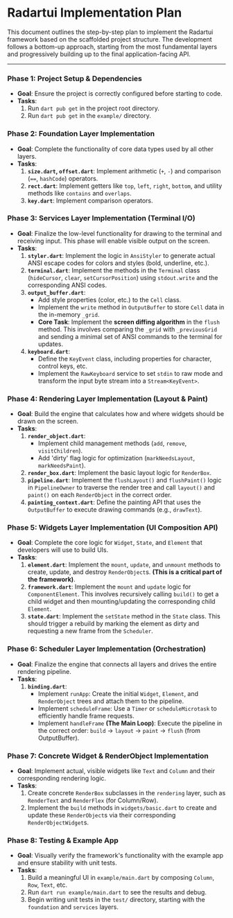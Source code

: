 # Radartui Implementation Plan

This document outlines the step-by-step plan to implement the Radartui framework based on the scaffolded project structure. The development follows a bottom-up approach, starting from the most fundamental layers and progressively building up to the final application-facing API.

---

### **Phase 1: Project Setup & Dependencies**

-   **Goal**: Ensure the project is correctly configured before starting to code.
-   **Tasks**:
    1.  Run `dart pub get` in the project root directory.
    2.  Run `dart pub get` in the `example/` directory.

### **Phase 2: Foundation Layer Implementation**

-   **Goal**: Complete the functionality of core data types used by all other layers.
-   **Tasks**:
    1.  **`size.dart`, `offset.dart`**: Implement arithmetic (`+`, `-`) and comparison (`==`, `hashCode`) operators.
    2.  **`rect.dart`**: Implement getters like `top`, `left`, `right`, `bottom`, and utility methods like `contains` and `overlaps`.
    3.  **`key.dart`**: Implement comparison operators.

### **Phase 3: Services Layer Implementation (Terminal I/O)**

-   **Goal**: Finalize the low-level functionality for drawing to the terminal and receiving input. This phase will enable visible output on the screen.
-   **Tasks**:
    1.  **`styler.dart`**: Implement the logic in `AnsiStyler` to generate actual ANSI escape codes for colors and styles (bold, underline, etc.).
    2.  **`terminal.dart`**: Implement the methods in the `Terminal` class (`hideCursor`, `clear`, `setCursorPosition`) using `stdout.write` and the corresponding ANSI codes.
    3.  **`output_buffer.dart`**:
        -   Add style properties (color, etc.) to the `Cell` class.
        -   Implement the `write` method in `OutputBuffer` to store `Cell` data in the in-memory `_grid`.
        -   **Core Task**: Implement the **screen diffing algorithm** in the `flush` method. This involves comparing the `_grid` with `_previousGrid` and sending a minimal set of ANSI commands to the terminal for updates.
    4.  **`keyboard.dart`**:
        -   Define the `KeyEvent` class, including properties for character, control keys, etc.
        -   Implement the `RawKeyboard` service to set `stdin` to raw mode and transform the input byte stream into a `Stream<KeyEvent>`.

### **Phase 4: Rendering Layer Implementation (Layout & Paint)**

-   **Goal**: Build the engine that calculates how and where widgets should be drawn on the screen.
-   **Tasks**:
    1.  **`render_object.dart`**:
        -   Implement child management methods (`add`, `remove`, `visitChildren`).
        -   Add 'dirty' flag logic for optimization (`markNeedsLayout`, `markNeedsPaint`).
    2.  **`render_box.dart`**: Implement the basic layout logic for `RenderBox`.
    3.  **`pipeline.dart`**: Implement the `flushLayout()` and `flushPaint()` logic in `PipelineOwner` to traverse the render tree and call `layout()` and `paint()` on each `RenderObject` in the correct order.
    4.  **`painting_context.dart`**: Define the painting API that uses the `OutputBuffer` to execute drawing commands (e.g., `drawText`).

### **Phase 5: Widgets Layer Implementation (UI Composition API)**

-   **Goal**: Complete the core logic for `Widget`, `State`, and `Element` that developers will use to build UIs.
-   **Tasks**:
    1.  **`element.dart`**: Implement the `mount`, `update`, and `unmount` methods to create, update, and destroy `RenderObject`s. **(This is a critical part of the framework)**.
    2.  **`framework.dart`**: Implement the `mount` and `update` logic for `ComponentElement`. This involves recursively calling `build()` to get a child widget and then mounting/updating the corresponding child `Element`.
    3.  **`state.dart`**: Implement the `setState` method in the `State` class. This should trigger a rebuild by marking the element as dirty and requesting a new frame from the `Scheduler`.

### **Phase 6: Scheduler Layer Implementation (Orchestration)**

-   **Goal**: Finalize the engine that connects all layers and drives the entire rendering pipeline.
-   **Tasks**:
    1.  **`binding.dart`**:
        -   Implement `runApp`: Create the initial `Widget`, `Element`, and `RenderObject` trees and attach them to the pipeline.
        -   Implement `scheduleFrame`: Use a `Timer` or `scheduleMicrotask` to efficiently handle frame requests.
        -   Implement `handleFrame` **(The Main Loop)**: Execute the pipeline in the correct order: `build` -> `layout` -> `paint` -> `flush` (from OutputBuffer).

### **Phase 7: Concrete Widget & RenderObject Implementation**

-   **Goal**: Implement actual, visible widgets like `Text` and `Column` and their corresponding rendering logic.
-   **Tasks**:
    1.  Create concrete `RenderBox` subclasses in the `rendering` layer, such as `RenderText` and `RenderFlex` (for Column/Row).
    2.  Implement the `build` methods in `widgets/basic.dart` to create and update these `RenderObject`s via their corresponding `RenderObjectWidget`s.

### **Phase 8: Testing & Example App**

-   **Goal**: Visually verify the framework's functionality with the example app and ensure stability with unit tests.
-   **Tasks**:
    1.  Build a meaningful UI in `example/main.dart` by composing `Column`, `Row`, `Text`, etc.
    2.  Run `dart run example/main.dart` to see the results and debug.
    3.  Begin writing unit tests in the `test/` directory, starting with the `foundation` and `services` layers.

